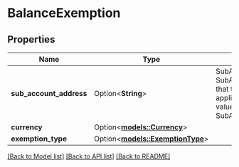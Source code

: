 # BalanceExemption

## Properties

| Name                    | Type                                                  | Description                                                                                                                                            | Notes      |
| ----------------------- | ----------------------------------------------------- | ------------------------------------------------------------------------------------------------------------------------------------------------------ | ---------- |
| **sub_account_address** | Option<**String**>                                    | SubAccountAddress is the SubAccountIdentifier.Address that the BalanceExemption applies to (regardless of the value of SubAccountIdentifier.Metadata). | [optional] |
| **currency**            | Option<[**models::Currency**](Currency.md)>           |                                                                                                                                                        | [optional] |
| **exemption_type**      | Option<[**models::ExemptionType**](ExemptionType.md)> |                                                                                                                                                        | [optional] |

[[Back to Model list]](../README.md#documentation-for-models)
[[Back to API list]](../README.md#documentation-for-api-endpoints) [[Back to README]](../README.md)
